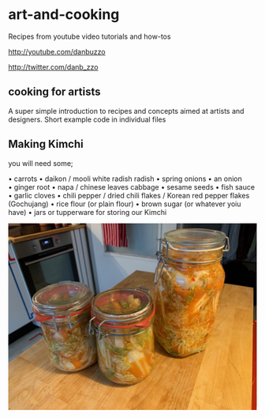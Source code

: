 # art-and-cooking
Recipes from youtube video tutorials and how-tos

http://youtube.com/danbuzzo

http://twitter.com/danb_zzo

## cooking for artists
A super simple introduction to recipes and concepts aimed at artists and designers. Short example code in individual files

## Making Kimchi 

you will need some;

• carrots
• daikon / mooli white radish radish
• spring onions
• an onion
• ginger root
• napa / chinese leaves cabbage
• sesame seeds
• fish sauce
• garlic cloves
• chili pepper / dried chili flakes / Korean red pepper flakes (Gochujang)
• rice flour (or plain flour)
• brown sugar (or whatever yoiu have)
• jars or tupperware for storing our Kimchi

![screenshot](Kimchi.jpg)